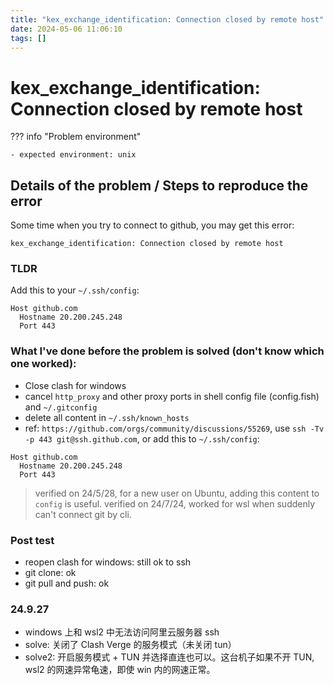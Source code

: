 ```yaml
---
title: "kex_exchange_identification: Connection closed by remote host"
date: 2024-05-06 11:06:10
tags: []
---
```

# kex_exchange_identification: Connection closed by remote host

??? info "Problem environment"

    - expected environment: unix

## Details of the problem / Steps to reproduce the error

Some time when you try to connect to github, you may get this error:

```
kex_exchange_identification: Connection closed by remote host
```

### TLDR

Add this to your `~/.ssh/config`:

```
Host github.com
  Hostname 20.200.245.248
  Port 443
```

### What I've done before the problem is solved (don't know which one worked):

- Close clash for windows
- cancel `http_proxy` and other proxy ports in shell config file (config.fish) and `~/.gitconfig`
- delete all content in `~/.ssh/known_hosts`
- ref: `https://github.com/orgs/community/discussions/55269`, use `ssh -Tv -p 443 git@ssh.github.com`, or add this to `~/.ssh/config`:

```
Host github.com
  Hostname 20.200.245.248
  Port 443
```

> verified on 24/5/28, for a new user on Ubuntu, adding this content to `config` is useful.
> verified on 24/7/24, worked for wsl when suddenly can't connect git by cli.

### Post test

- reopen clash for windows: still ok to ssh
- git clone: ok
- git pull and push: ok

### 24.9.27

- windows 上和 wsl2 中无法访问阿里云服务器 ssh
- solve: 关闭了 Clash Verge 的服务模式（未关闭 tun）
- solve2: 开启服务模式 + TUN 并选择直连也可以。这台机子如果不开 TUN, wsl2 的网速异常龟速，即使 win 内的网速正常。

